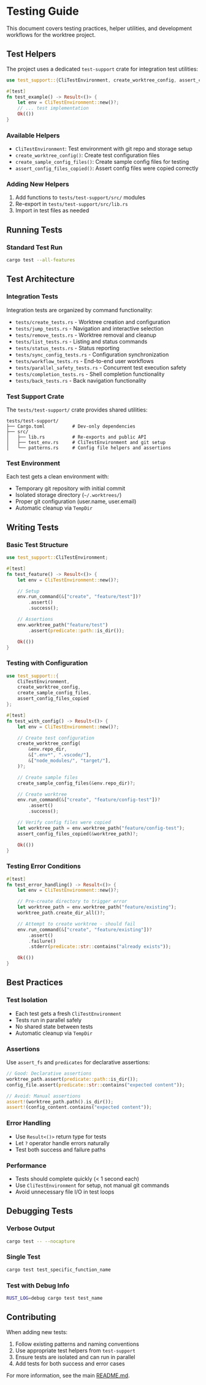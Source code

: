 # Testing Guide

This document covers testing practices, helper utilities, and development workflows for the worktree project.

## Test Helpers

The project uses a dedicated `test-support` crate for integration test utilities:

```rust
use test_support::{CliTestEnvironment, create_worktree_config, assert_config_files_copied};

#[test]
fn test_example() -> Result<()> {
    let env = CliTestEnvironment::new()?;
    // ... test implementation
    Ok(())
}
```

### Available Helpers

- `CliTestEnvironment`: Test environment with git repo and storage setup
- `create_worktree_config()`: Create test configuration files
- `create_sample_config_files()`: Create sample config files for testing
- `assert_config_files_copied()`: Assert config files were copied correctly

### Adding New Helpers

1. Add functions to `tests/test-support/src/` modules
2. Re-export in `tests/test-support/src/lib.rs`
3. Import in test files as needed

## Running Tests

### Standard Test Run

```bash
cargo test --all-features
```

## Test Architecture

### Integration Tests

Integration tests are organized by command functionality:

- `tests/create_tests.rs` - Worktree creation and configuration
- `tests/jump_tests.rs` - Navigation and interactive selection
- `tests/remove_tests.rs` - Worktree removal and cleanup
- `tests/list_tests.rs` - Listing and status commands
- `tests/status_tests.rs` - Status reporting
- `tests/sync_config_tests.rs` - Configuration synchronization
- `tests/workflow_tests.rs` - End-to-end user workflows
- `tests/parallel_safety_tests.rs` - Concurrent test execution safety
- `tests/completion_tests.rs` - Shell completion functionality
- `tests/back_tests.rs` - Back navigation functionality

### Test Support Crate

The `tests/test-support/` crate provides shared utilities:

```
tests/test-support/
├── Cargo.toml          # Dev-only dependencies
├── src/
│   ├── lib.rs          # Re-exports and public API
│   ├── test_env.rs     # CliTestEnvironment and git setup
│   └── patterns.rs     # Config file helpers and assertions
```

### Test Environment

Each test gets a clean environment with:

- Temporary git repository with initial commit
- Isolated storage directory (`~/.worktrees/`)
- Proper git configuration (user.name, user.email)
- Automatic cleanup via `TempDir`

## Writing Tests

### Basic Test Structure

```rust
use test_support::CliTestEnvironment;

#[test]
fn test_feature() -> Result<()> {
    let env = CliTestEnvironment::new()?;

    // Setup
    env.run_command(&["create", "feature/test"])?
        .assert()
        .success();

    // Assertions
    env.worktree_path("feature/test")
        .assert(predicate::path::is_dir());

    Ok(())
}
```

### Testing with Configuration

```rust
use test_support::{
    CliTestEnvironment,
    create_worktree_config,
    create_sample_config_files,
    assert_config_files_copied
};

#[test]
fn test_with_config() -> Result<()> {
    let env = CliTestEnvironment::new()?;

    // Create test configuration
    create_worktree_config(
        &env.repo_dir,
        &[".env*", ".vscode/"],
        &["node_modules/", "target/"],
    )?;

    // Create sample files
    create_sample_config_files(&env.repo_dir)?;

    // Create worktree
    env.run_command(&["create", "feature/config-test"])?
        .assert()
        .success();

    // Verify config files were copied
    let worktree_path = env.worktree_path("feature/config-test");
    assert_config_files_copied(&worktree_path)?;

    Ok(())
}
```

### Testing Error Conditions

```rust
#[test]
fn test_error_handling() -> Result<()> {
    let env = CliTestEnvironment::new()?;

    // Pre-create directory to trigger error
    let worktree_path = env.worktree_path("feature/existing");
    worktree_path.create_dir_all()?;

    // Attempt to create worktree - should fail
    env.run_command(&["create", "feature/existing"])?
        .assert()
        .failure()
        .stderr(predicate::str::contains("already exists"));

    Ok(())
}
```

## Best Practices

### Test Isolation

- Each test gets a fresh `CliTestEnvironment`
- Tests run in parallel safely
- No shared state between tests
- Automatic cleanup via `TempDir`

### Assertions

Use `assert_fs` and `predicates` for declarative assertions:

```rust
// Good: Declarative assertions
worktree_path.assert(predicate::path::is_dir());
config_file.assert(predicate::str::contains("expected content"));

// Avoid: Manual assertions
assert!(worktree_path.path().is_dir());
assert!(config_content.contains("expected content"));
```

### Error Handling

- Use `Result<()>` return type for tests
- Let `?` operator handle errors naturally
- Test both success and failure paths

### Performance

- Tests should complete quickly (< 1 second each)
- Use `CliTestEnvironment` for setup, not manual git commands
- Avoid unnecessary file I/O in test loops

## Debugging Tests

### Verbose Output

```bash
cargo test -- --nocapture
```

### Single Test

```bash
cargo test test_specific_function_name
```

### Test with Debug Info

```bash
RUST_LOG=debug cargo test test_name
```

## Contributing

When adding new tests:

1. Follow existing patterns and naming conventions
2. Use appropriate test helpers from `test-support`
3. Ensure tests are isolated and can run in parallel
4. Add tests for both success and error cases

For more information, see the main [README.md](README.md).
